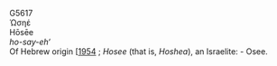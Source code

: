 <body>
  <p>G5617<br>  Ὡσηέ  <br> Hōsēe  <br><i>ho-say-eh‘ </i><br>Of Hebrew origin [<a href="h1954.htm">1954</a> ; <i>Hosee</i> (that is, <i>Hoshea</i>), an Israelite: - Osee.<br></p>
 </body>